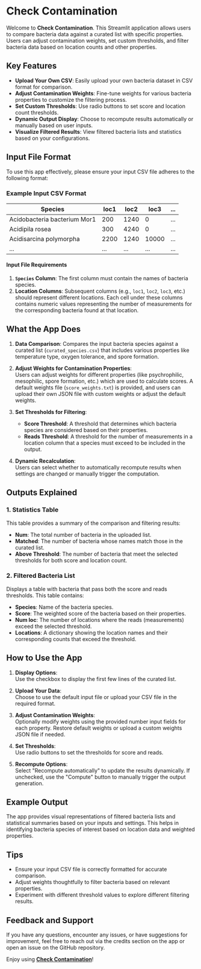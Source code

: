 # Check Contamination

Welcome to **Check Contamination**. This Streamlit application allows users to
compare bacteria data against a curated list with specific properties. Users
can adjust contamination weights, set custom thresholds, and filter bacteria
data based on location counts and other properties.

## Key Features

- **Upload Your Own CSV**: Easily upload your own bacteria dataset in CSV
  format for comparison.
- **Adjust Contamination Weights**: Fine-tune weights for various bacteria
  properties to customize the filtering process.
- **Set Custom Thresholds**: Use radio buttons to set score and location count
  thresholds.
- **Dynamic Output Display**: Choose to recompute results automatically or
  manually based on user inputs.
- **Visualize Filtered Results**: View filtered bacteria lists and statistics
  based on your configurations.

## Input File Format

To use this app effectively, please ensure your input CSV file adheres to the
following format:

### Example Input CSV Format

| Species                    | loc1 | loc2 | loc3  | ...   |
|------------------------------|------|------|-------|-------|
| Acidobacteria bacterium Mor1 | 200  | 1240 | 0     | ...   |
| Acidipila rosea              | 300  | 4240 | 0     | ...   |
| Acidisarcina polymorpha      | 2200 | 1240 | 10000 | ...   |
| ...                          | ...  | ...  | ...   | ...   |

#### Input File Requirements

1. **`Species` Column**: The first column must contain the names of bacteria
   species.
2. **Location Columns**: Subsequent columns (e.g., `loc1`, `loc2`, `loc3`, etc.)
   should represent different locations. Each cell under these columns contains
   numeric values representing the number of measurements for the corresponding
   bacteria found at that location.

## What the App Does

1. **Data Comparison**: Compares the input bacteria species against a curated
   list (`curated_species.csv`) that includes various properties like
   temperature type, oxygen tolerance, and spore formation.

2. **Adjust Weights for Contamination Properties**:  
   Users can adjust weights for different properties (like psychrophilic,
   mesophilic, spore formation, etc.) which are used to calculate scores.
   A default weights file (`score_weights.txt`) is provided, and users can
   upload their own JSON file with custom weights or adjust the default weights.

3. **Set Thresholds for Filtering**:
   - **Score Threshold**: A threshold that determines which bacteria species are
     considered based on their properties.
   - **Reads Threshold**: A threshold for the number of measurements in a
     location column that a species must exceed to be included in the output.

4. **Dynamic Recalculation**:  
   Users can select whether to automatically recompute results when settings
   are changed or manually trigger the computation.

## Outputs Explained

### 1. **Statistics Table**

This table provides a summary of the comparison and filtering results:

- **Num**: The total number of bacteria in the uploaded list.
- **Matched**: The number of bacteria whose names match those in the curated
  list.
- **Above Threshold**: The number of bacteria that meet the selected thresholds
  for both score and location count.

### 2. **Filtered Bacteria List**

Displays a table with bacteria that pass both the score and reads thresholds.
This table contains:

- **Species**: Name of the bacteria species.
- **Score**: The weighted score of the bacteria based on their properties.
- **Num loc**: The number of locations where the reads (measurements) exceed the
  selected threshold.
- **Locations**: A dictionary showing the location names and their corresponding
  counts that exceed the threshold.

## How to Use the App

1. **Display Options**:  
   Use the checkbox to display the first few lines of the curated list.

2. **Upload Your Data**:  
   Choose to use the default input file or upload your CSV file in the required
   format.

3. **Adjust Contamination Weights**:  
   Optionally modify weights using the provided number input fields for each
   property. Restore default weights or upload a custom weights JSON file if
   needed.

4. **Set Thresholds**:  
   Use radio buttons to set the thresholds for score and reads.

5. **Recompute Options**:  
   Select "Recompute automatically" to update the results dynamically.
   If unchecked, use the "Compute" button to manually trigger the output
   generation.

## Example Output

The app provides visual representations of filtered bacteria lists and
statistical summaries based on your inputs and settings. This helps in
identifying bacteria species of interest based on location data and weighted
properties.

## Tips

- Ensure your input CSV file is correctly formatted for accurate comparison.
- Adjust weights thoughtfully to filter bacteria based on relevant properties.
- Experiment with different threshold values to explore different filtering
  results.

## Feedback and Support

If you have any questions, encounter any issues, or have suggestions for
improvement, feel free to reach out via the credits section on the app or open
an issue on the GitHub repository.

Enjoy using [**Check Contamination**](https://checkcontam.streamlit.app/)!
